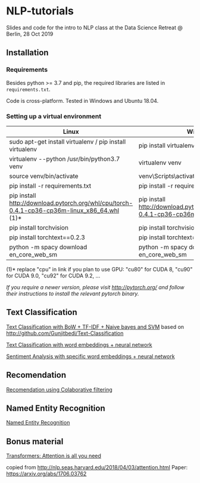 # NLP-tutorials
Slides and code for the intro to NLP class at the Data Science Retreat  @ Berlin, 28 Oct 2019

## Installation

### Requirements
Besides python >= 3.7 and pip, the required libraries are listed in `requirements.txt`.

Code is cross-platform. Tested in Windows and Ubuntu 18.04.

### Setting up a virtual environment
Linux  | Windows
------------- | -------------
sudo apt-get install virtualenv / pip install virtualenv | pip install virtualenv
virtualenv --python /usr/bin/python3.7 venv	  | virtualenv venv
source venv/bin/activate  | venv\Scripts\activate.bat
pip install -r requirements.txt  | pip install -r requirements.txt 
pip install http://download.pytorch.org/whl/cpu/torch-0.4.1-cp36-cp36m-linux_x86_64.whl (1)* | pip install http://download.pytorch.org/whl/cpu/torch-0.4.1-cp36-cp36m-win_amd64.whl (1)*
pip install torchvision  | pip install torchvision
pip install torchtext==0.2.3  | pip install torchtext==0.2.3 
python -m spacy download en_core_web_sm | python -m spacy download en_core_web_sm

(1)* replace "cpu" in link if you plan to use GPU: "cu80" for CUDA 8, "cu90" for CUDA 9.0, "cu92" for CUDA 9.2, ...

_If you require a newer version,
please visit http://pytorch.org/ and follow their instructions to install the relevant pytorch binary._


## Text Classification 
[Text Classification with BoW + TF-IDF + Naive bayes and SVM](code/TextClassification.ipynb)
based on http://github.com/Gunjitbedi/Text-Classification

[Text Classification with word embeddings + neural network](code/TextClassificationNN.ipynb)

[Sentiment Analysis with specific word embeddings + neural network](code/SentimentAnalysis.ipynb)

## Recomendation 
[Recomendation using Colaborative filtering](code/Recomendation.ipynb)

## Named Entity Recognition 
[Named Entity Recognition](code/NamedEntityRecognition.ipynb)

## Bonus material
[Transformers: Attention is all you need](code/annotated-transformer/The_Annotated_Transformer.ipynb)

copied from http://nlp.seas.harvard.edu/2018/04/03/attention.html 
Paper: https://arxiv.org/abs/1706.03762
